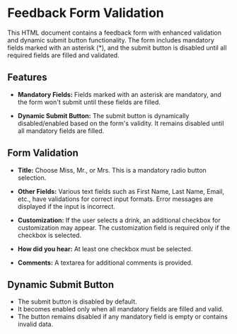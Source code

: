 # Feedback Form Validation

This HTML document contains a feedback form with enhanced validation and dynamic submit button functionality. The form includes mandatory fields marked with an asterisk (*), and the submit button is disabled until all required fields are filled and validated.

## Features

- **Mandatory Fields:** Fields marked with an asterisk are mandatory, and the form won't submit until these fields are filled.

- **Dynamic Submit Button:** The submit button is dynamically disabled/enabled based on the form's validity. It remains disabled until all mandatory fields are filled.


## Form Validation

- **Title:** Choose Miss, Mr., or Mrs. This is a mandatory radio button selection.
  
- **Other Fields:** Various text fields such as First Name, Last Name, Email, etc., have validations for correct input formats. Error messages are displayed if the input is incorrect.

- **Customization:** If the user selects a drink, an additional checkbox for customization may appear. The customization field is required only if the checkbox is selected.

- **How did you hear:** At least one checkbox must be selected.

- **Comments:** A textarea for additional comments is provided.

## Dynamic Submit Button

- The submit button is disabled by default.
- It becomes enabled only when all mandatory fields are filled and valid.
- The button remains disabled if any mandatory field is empty or contains invalid data.


